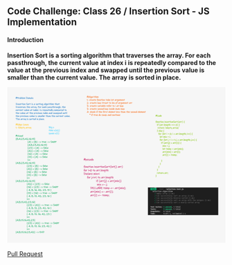 ## Code Challenge: Class 26 / Insertion Sort - JS Implementation

#### Introduction

**Insertion Sort is a sorting algorithm that traverses the array. For each passthrough, the current value at index i is repeatedly compared to the value at the previous index and swapped until the previous value is smaller than the current value. The array is sorted in place.**

![](<Whiteboard%20(9).png>)

[Pull Request](https://github.com/khalidsy90/data-structures-and-algorithm/pull/33)
